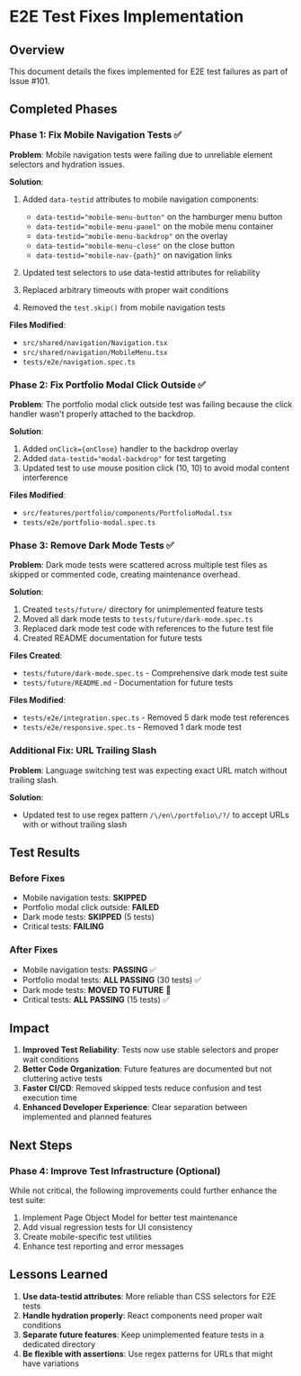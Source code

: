 # E2E Test Fixes Implementation

## Overview
This document details the fixes implemented for E2E test failures as part of Issue #101.

## Completed Phases

### Phase 1: Fix Mobile Navigation Tests ✅
**Problem**: Mobile navigation tests were failing due to unreliable element selectors and hydration issues.

**Solution**:
1. Added `data-testid` attributes to mobile navigation components:
   - `data-testid="mobile-menu-button"` on the hamburger menu button
   - `data-testid="mobile-menu-panel"` on the mobile menu container
   - `data-testid="mobile-menu-backdrop"` on the overlay
   - `data-testid="mobile-menu-close"` on the close button
   - `data-testid="mobile-nav-{path}"` on navigation links

2. Updated test selectors to use data-testid attributes for reliability
3. Replaced arbitrary timeouts with proper wait conditions
4. Removed the `test.skip()` from mobile navigation tests

**Files Modified**:
- `src/shared/navigation/Navigation.tsx`
- `src/shared/navigation/MobileMenu.tsx`
- `tests/e2e/navigation.spec.ts`

### Phase 2: Fix Portfolio Modal Click Outside ✅
**Problem**: The portfolio modal click outside test was failing because the click handler wasn't properly attached to the backdrop.

**Solution**:
1. Added `onClick={onClose}` handler to the backdrop overlay
2. Added `data-testid="modal-backdrop"` for test targeting
3. Updated test to use mouse position click (10, 10) to avoid modal content interference

**Files Modified**:
- `src/features/portfolio/components/PortfolioModal.tsx`
- `tests/e2e/portfolio-modal.spec.ts`

### Phase 3: Remove Dark Mode Tests ✅
**Problem**: Dark mode tests were scattered across multiple test files as skipped or commented code, creating maintenance overhead.

**Solution**:
1. Created `tests/future/` directory for unimplemented feature tests
2. Moved all dark mode tests to `tests/future/dark-mode.spec.ts`
3. Replaced dark mode test code with references to the future test file
4. Created README documentation for future tests

**Files Created**:
- `tests/future/dark-mode.spec.ts` - Comprehensive dark mode test suite
- `tests/future/README.md` - Documentation for future tests

**Files Modified**:
- `tests/e2e/integration.spec.ts` - Removed 5 dark mode test references
- `tests/e2e/responsive.spec.ts` - Removed 1 dark mode test

### Additional Fix: URL Trailing Slash
**Problem**: Language switching test was expecting exact URL match without trailing slash.

**Solution**: 
- Updated test to use regex pattern `/\/en\/portfolio\/?/` to accept URLs with or without trailing slash

## Test Results

### Before Fixes
- Mobile navigation tests: **SKIPPED**
- Portfolio modal click outside: **FAILED**
- Dark mode tests: **SKIPPED** (5 tests)
- Critical tests: **FAILING**

### After Fixes
- Mobile navigation tests: **PASSING** ✅
- Portfolio modal tests: **ALL PASSING** (30 tests) ✅
- Dark mode tests: **MOVED TO FUTURE** 📁
- Critical tests: **ALL PASSING** (15 tests) ✅

## Impact

1. **Improved Test Reliability**: Tests now use stable selectors and proper wait conditions
2. **Better Code Organization**: Future features are documented but not cluttering active tests
3. **Faster CI/CD**: Removed skipped tests reduce confusion and test execution time
4. **Enhanced Developer Experience**: Clear separation between implemented and planned features

## Next Steps

### Phase 4: Improve Test Infrastructure (Optional)
While not critical, the following improvements could further enhance the test suite:
1. Implement Page Object Model for better test maintenance
2. Add visual regression tests for UI consistency
3. Create mobile-specific test utilities
4. Enhance test reporting and error messages

## Lessons Learned

1. **Use data-testid attributes**: More reliable than CSS selectors for E2E tests
2. **Handle hydration properly**: React components need proper wait conditions
3. **Separate future features**: Keep unimplemented feature tests in a dedicated directory
4. **Be flexible with assertions**: Use regex patterns for URLs that might have variations